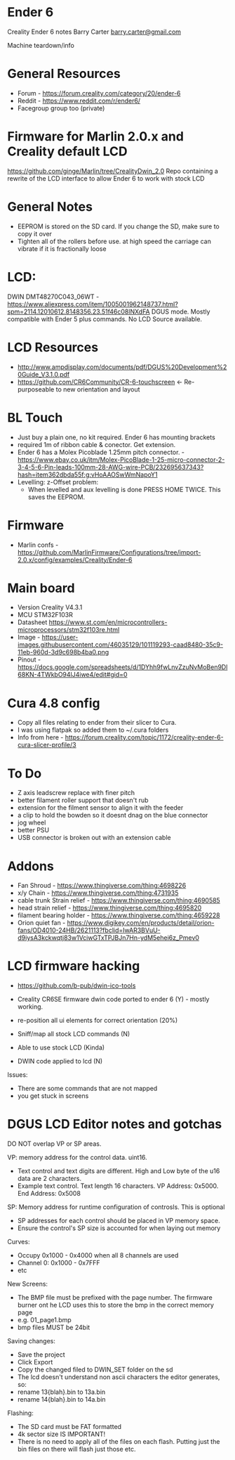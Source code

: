 # Ender 6
Creality Ender 6 notes
Barry Carter <barry.carter@gmail.com>

Machine teardown/info

# General Resources
* Forum - https://forum.creality.com/category/20/ender-6
* Reddit - https://www.reddit.com/r/ender6/
* Facegroup group too (private)

# Firmware for Marlin 2.0.x and Creality default LCD
https://github.com/ginge/Marlin/tree/CrealityDwin_2.0 Repo containing a rewrite of the LCD interface to allow Ender 6 to work with stock LCD


# General Notes
* EEPROM is stored on the SD card. If you change the SD, make sure to copy it over
* Tighten all of the rollers before use. at high speed the carriage can vibrate if it is fractionally loose

# LCD:
DWIN DMT48270C043_06WT - https://www.aliexpress.com/item/1005001962148737.html?spm=2114.12010612.8148356.23.51f46c08lNXdFA
DGUS mode. Mostly compatible with Ender 5 plus commands.
No LCD Source available.

# LCD Resources
* http://www.ampdisplay.com/documents/pdf/DGUS%20Development%20Guide_V3.1.0.pdf
* https://github.com/CR6Community/CR-6-touchscreen <- Re-purposeable to new orientation and layout

# BL Touch
* Just buy a plain one, no kit required. Ender 6 has mounting brackets
* required 1m of ribbon cable & conector. Get extension.
* Ender 6 has a Molex Picoblade 1.25mm pitch connector. - https://www.ebay.co.uk/itm/Molex-PicoBlade-1-25-micro-connector-2-3-4-5-6-Pin-leads-100mm-28-AWG-wire-PCB/232695637343?hash=item362dbda55f:g:vHoAAOSwWmNapoY1
* Levelling: z-Offset problem:
  * When levelled and aux levelling is done PRESS HOME TWICE. This saves the EEPROM.

# Firmware
* Marlin confs - https://github.com/MarlinFirmware/Configurations/tree/import-2.0.x/config/examples/Creality/Ender-6

# Main board
* Version Creality V4.3.1
* MCU STM32F103R
* Datasheet https://www.st.com/en/microcontrollers-microprocessors/stm32f103re.html
* Image - https://user-images.githubusercontent.com/46035129/101119293-caad8480-35c9-11eb-960d-3d9c698b4ba0.png
* Pinout - https://docs.google.com/spreadsheets/d/1DYhh9fwLnvZzuNvMoBen9Dl68KN-4TWkbO94lJ4iwe4/edit#gid=0

# Cura 4.8 config
* Copy all files relating to ender from their slicer to Cura.
* I was using flatpak so added them to ~/.cura folders
* Info from here - https://forum.creality.com/topic/1172/creality-ender-6-cura-slicer-profile/3

# To Do
* Z axis leadscrew  replace with finer pitch
* better filament roller support that doesn't rub
* extension for the filment sensor to align it with the feeder
* a clip to hold the bowden so it doesnt dnag on the blue connector
* jog wheel
* better PSU
* USB connector is broken out with an extension cable

# Addons
* Fan Shroud - https://www.thingiverse.com/thing:4698226
* x/y Chain - https://www.thingiverse.com/thing:4731935
* cable trunk Strain relief - https://www.thingiverse.com/thing:4690585
* head strain relief - https://www.thingiverse.com/thing:4695820
* filament bearing holder - https://www.thingiverse.com/thing:4659228
* Orion quiet fan - https://www.digikey.com/en/products/detail/orion-fans/OD4010-24HB/2621113?fbclid=IwAR3BVuU-d9iysA3kckwqtj83w1VciwGTxTPJBJn7Hn-ydM5ehei6z_Pmev0


# LCD firmware hacking
* https://github.com/b-pub/dwin-ico-tools

* Creality CR6SE firmware dwin code ported to ender 6 (Y)  - mostly working. 
* re-position all ui elements for correct orientation (20%)
* Sniff/map all stock LCD commands (N)
* Able to use stock LCD (Kinda)
* DWIN code applied to lcd (N)

Issues:
* There are some commands that are not mapped
* you get stuck in screens

# DGUS LCD Editor notes and gotchas
DO NOT overlap VP or SP areas.

VP: memory address for the control data. uint16.
* Text control and text digits are different. High and Low byte of the u16 data are 2 characters.
* Example text control.  Text length 16 characters.  VP Address: 0x5000. End Address: 0x5008


SP: Memory address for runtime configuration of controsls. This is optional
* SP addresses for each control should be placed in VP memory space.
* Ensure the control's SP size is accounted for when laying out memory

Curves:
* Occupy 0x1000 - 0x4000 when all 8 channels are used
* Channel 0: 0x1000 - 0x7FFF
* etc

New Screens:
* The BMP file must be prefixed with the page number. The firmware burner ont he LCD uses this to store the bmp in the correct memory page
 * e.g.  01_page1.bmp
* bmp files MUST be 24bit

Saving changes:
* Save the project
* Click Export
* Copy the changed filed to DWIN_SET folder on the sd
* The lcd doesn't understand non ascii characters the editor generates, so:
* rename 13{blah}.bin to 13a.bin
* rename 14{blah}.bin to 14a.bin

Flashing:
* The SD card must be FAT formatted
* 4k sector size IS IMPORTANT!
* There is no need to apply all of the files on each flash. Putting just the bin files on there will flash just those etc.

